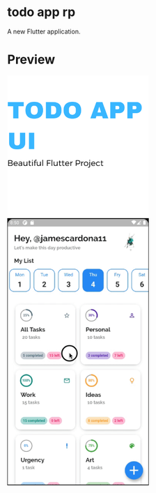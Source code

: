 # todo app rp

A new Flutter application.

# Preview
<img src="preview/preview.png" width="325"/> <img src="preview/preview.gif" width="325"/> 
